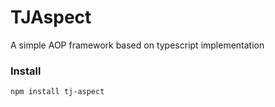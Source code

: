 # TJAspect
A simple AOP framework based on typescript implementation

### Install

```
npm install tj-aspect
```
